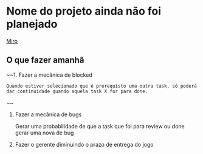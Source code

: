 # Nome do projeto ainda não foi planejado


[Miro](https://miro.com/app/board/uXjVOnRj85Y=/)

## O que fazer amanhã

~~1. Fazer a mecânica de blocked

    Quando estiver selecionado que é prerequisto uma outra task, só poderá dar continuidade quando aquela task X for para done.
~~
1. Fazer a mecânica de bugs

    Gerar uma probabilidade de que a task que foi para review ou done gerar uma nova de bug

1. Fazer o gerente diminuindo o prazo de entrega do jogo

